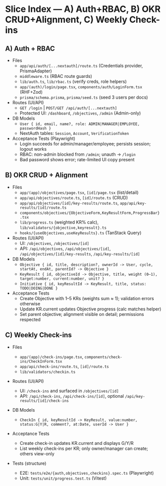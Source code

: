 # Slice Index — A) Auth+RBAC, B) OKR CRUD+Alignment, C) Weekly Check-ins

## A) Auth + RBAC
- Files
  - `app/api/auth/[...nextauth]/route.ts` (Credentials provider, PrismaAdapter)
  - `middleware.ts` (RBAC route guards)
  - `lib/auth.ts`, `lib/rbac.ts` (verify creds, role helpers)
  - `app/(auth)/login/page.tsx`, `components/auth/LoginForm.tsx` (RHF+Zod)
  - `prisma/schema.prisma`, `prisma/seed.ts` (seed 3 users per docs)
- Routes (UI/API)
  - `GET /login` | `POST/GET /api/auth/[...nextauth]`
  - Protected UI: `/dashboard`, `/objectives`, `/admin` (Admin-only)
- DB Models
  - `User { id, email, name?, role: ADMIN|MANAGER|EMPLOYEE, passwordHash }`
  - NextAuth tables: `Session`, `Account`, `VerificationToken`
- Acceptance Tests (Playwright)
  - Login succeeds for admin/manager/employee; persists session; logout works
  - RBAC: non-admin blocked from `/admin`; unauth → `/login`
  - Bad password shows error; rate-limited UI copy present

## B) OKR CRUD + Alignment
- Files
  - `app/(app)/objectives/page.tsx`, `[id]/page.tsx` (list/detail)
  - `app/api/objectives/route.ts`, `[id]/route.ts` (CRUD)
  - `app/api/objectives/[id]/key-results/route.ts`, `app/api/key-results/[id]/route.ts`
  - `components/objectives/{ObjectiveForm,KeyResultForm,ProgressBar}.tsx`
  - `lib/progress.ts` (weighted KR% calc), `lib/validators/{objective,keyresult}.ts`
  - `hooks/{useObjectives,useKeyResults}.ts` (TanStack Query)
- Routes (UI/API)
  - UI: `/objectives`, `/objectives/[id]`
  - API: `/api/objectives`, `/api/objectives/[id]`, `/api/objectives/[id]/key-results`, `/api/key-results/[id]`
- DB Models
  - `Objective { id, title, description?, ownerId -> User, cycle, startAt, endAt, parentId? -> Objective }`
  - `KeyResult { id, objectiveId -> Objective, title, weight (0–1), target:number, current:number, unit? }`
  - `Initiative { id, keyResultId -> KeyResult, title, status: TODO|DOING|DONE }`
- Acceptance Tests
  - Create Objective with 1–5 KRs (weights sum ≈ 1); validation errors otherwise
  - Update KR.current updates Objective progress (calc matches helper)
  - Set parent objective; alignment visible on detail; permissions respected

## C) Weekly Check-ins
- Files
  - `app/(app)/check-ins/page.tsx`, `components/check-ins/CheckInForm.tsx`
  - `app/api/check-ins/route.ts`, `[id]/route.ts`
  - `lib/validators/checkin.ts`
- Routes (UI/API)
  - UI: `/check-ins` and surfaced in `/objectives/[id]`
  - API: `/api/check-ins`, `/api/check-ins/[id]`, optional `/api/key-results/[id]/check-ins`
- DB Models
  - `CheckIn { id, keyResultId -> KeyResult, value:number, status:G|Y|R, comment?, at:Date, userId -> User }`
- Acceptance Tests
  - Create check-in updates KR.current and displays G/Y/R
  - List weekly check-ins per KR; only owner/manager can create; others view-only

- Tests (structure)
  - E2E: `tests/e2e/{auth,objectives,checkins}.spec.ts` (Playwright)
  - Unit: `tests/unit/progress.test.ts` (Vitest)
